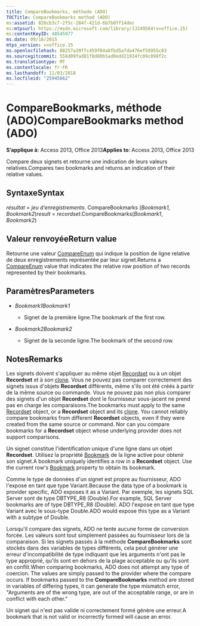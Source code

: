 ```yaml
---
title: CompareBookmarks, méthode (ADO)
TOCTitle: CompareBookmarks method (ADO)
ms:assetid: 826cb3c7-2f5c-284f-421d-6b7b07f14dec
ms:mtpsurl: https://msdn.microsoft.com/library/JJ249564(v=office.15)
ms:contentKeyID: 48545977
ms.date: 09/18/2015
mtps_version: v=office.15
ms.openlocfilehash: 88257a39ffc459f04a8fbd5afda476ef58955c03
ms.sourcegitcommit: 558d09fad81f8d80b5ad0edd21934fc09c098f2c
ms.translationtype: MT
ms.contentlocale: fr-FR
ms.lasthandoff: 11/03/2018
ms.locfileid: "25945662"
---
```

# <a name="comparebookmarks-method-ado"></a><span data-ttu-id="88699-102">CompareBookmarks, méthode (ADO)</span><span class="sxs-lookup"><span data-stu-id="88699-102">CompareBookmarks method (ADO)</span></span>


<span data-ttu-id="88699-103">**S’applique à**: Access 2013, Office 2013</span><span class="sxs-lookup"><span data-stu-id="88699-103">**Applies to**: Access 2013, Office 2013</span></span>

<span data-ttu-id="88699-104">Compare deux signets et retourne une indication de leurs valeurs relatives.</span><span class="sxs-lookup"><span data-stu-id="88699-104">Compares two bookmarks and returns an indication of their relative values.</span></span>

## <a name="syntax"></a><span data-ttu-id="88699-105">Syntaxe</span><span class="sxs-lookup"><span data-stu-id="88699-105">Syntax</span></span>

<span data-ttu-id="88699-106">*résultat* = *jeu d’enregistrements*. CompareBookmarks (*Bookmark1*, *Bookmark2*)</span><span class="sxs-lookup"><span data-stu-id="88699-106">*result* = *recordset*.CompareBookmarks(*Bookmark1*, *Bookmark2*)</span></span>

## <a name="return-value"></a><span data-ttu-id="88699-107">Valeur renvoyée</span><span class="sxs-lookup"><span data-stu-id="88699-107">Return value</span></span>

<span data-ttu-id="88699-108">Retourne une valeur [CompareEnum](compareenum.md) qui indique la position de ligne relative de deux enregistrements représentée par leur signet.</span><span class="sxs-lookup"><span data-stu-id="88699-108">Returns a [CompareEnum](compareenum.md) value that indicates the relative row position of two records represented by their bookmarks.</span></span>

## <a name="parameters"></a><span data-ttu-id="88699-109">Paramètres</span><span class="sxs-lookup"><span data-stu-id="88699-109">Parameters</span></span>

- <span data-ttu-id="88699-110">*Bookmark1*</span><span class="sxs-lookup"><span data-stu-id="88699-110">*Bookmark1*</span></span>

  - <span data-ttu-id="88699-111">Signet de la première ligne.</span><span class="sxs-lookup"><span data-stu-id="88699-111">The bookmark of the first row.</span></span>

- <span data-ttu-id="88699-112">*Bookmark2*</span><span class="sxs-lookup"><span data-stu-id="88699-112">*Bookmark2*</span></span>

  - <span data-ttu-id="88699-113">Signet de la seconde ligne.</span><span class="sxs-lookup"><span data-stu-id="88699-113">The bookmark of the second row.</span></span>

## <a name="remarks"></a><span data-ttu-id="88699-114">Notes</span><span class="sxs-lookup"><span data-stu-id="88699-114">Remarks</span></span>

<span data-ttu-id="88699-p101">Les signets doivent s'appliquer au même objet [Recordset](recordset-object-ado.md) ou à un objet **Recordset** et à son [clone](clone-method-ado.md). Vous ne pouvez pas comparer correctement des signets issus d'objets **Recordset** différents, même s'ils ont été créés à partir de la même source ou commande. Vous ne pouvez pas non plus comparer des signets d'un objet **Recordset** dont le fournisseur sous-jacent ne prend pas en charge les comparaisons.</span><span class="sxs-lookup"><span data-stu-id="88699-p101">The bookmarks must apply to the same [Recordset](recordset-object-ado.md) object, or a **Recordset** object and its [clone](clone-method-ado.md). You cannot reliably compare bookmarks from different **Recordset** objects, even if they were created from the same source or command. Nor can you compare bookmarks for a **Recordset** object whose underlying provider does not support comparisons.</span></span>

<span data-ttu-id="88699-p102">Un signet constitue l'identification unique d'une ligne dans un objet **Recordset**. Utilisez la propriété [Bookmark](bookmark-property-ado.md) de la ligne active pour obtenir son signet.</span><span class="sxs-lookup"><span data-stu-id="88699-p102">A bookmark uniquely identifies a row in a **Recordset** object. Use the current row's [Bookmark](bookmark-property-ado.md) property to obtain its bookmark.</span></span>

<span data-ttu-id="88699-120">Comme le type de données d'un signet est propre au fournisseur, ADO l'expose en tant que type Variant.</span><span class="sxs-lookup"><span data-stu-id="88699-120">Because the data type of a bookmark is provider specific, ADO exposes it as a Variant.</span></span> <span data-ttu-id="88699-121">Par exemple, les signets SQL Server sont de type DBTYPE\_R8 (Double).</span><span class="sxs-lookup"><span data-stu-id="88699-121">For example, SQL Server bookmarks are of type DBTYPE\_R8 (Double).</span></span> <span data-ttu-id="88699-122">ADO l'expose en tant que type Variant avec le sous-type Double.</span><span class="sxs-lookup"><span data-stu-id="88699-122">ADO would expose this type as a Variant with a subtype of Double.</span></span>

<span data-ttu-id="88699-p104">Lorsqu'il compare des signets, ADO ne tente aucune forme de conversion forcée. Les valeurs sont tout simplement passées au fournisseur lors de la comparaison. Si les signets passés à la méthode **CompareBookmarks** sont stockés dans des variables de types différents, cela peut générer une erreur d'incompatibilité de type indiquant que les arguments n'ont pas le type approprié, qu'ils sont en dehors de la plage acceptable ou qu'ils sont en conflit.</span><span class="sxs-lookup"><span data-stu-id="88699-p104">When comparing bookmarks, ADO does not attempt any type of coercion. The values are simply passed to the provider where the compare occurs. If bookmarks passed to the **CompareBookmarks** method are stored in variables of differing types, it can generate the type mismatch error, "Arguments are of the wrong type, are out of the acceptable range, or are in conflict with each other."</span></span>

<span data-ttu-id="88699-126">Un signet qui n'est pas valide ni correctement formé génère une erreur.</span><span class="sxs-lookup"><span data-stu-id="88699-126">A bookmark that is not valid or incorrectly formed will cause an error.</span></span>

